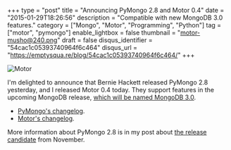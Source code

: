 +++
type = "post"
title = "Announcing PyMongo 2.8 and Motor 0.4"
date = "2015-01-29T18:26:56"
description = "Compatible with new MongoDB 3.0 features."
category = ["Mongo", "Motor", "Programming", "Python"]
tag = ["motor", "pymongo"]
enable_lightbox = false
thumbnail = "motor-musho@240.png"
draft = false
disqus_identifier = "54cac1c05393740964f6c464"
disqus_url = "https://emptysqua.re/blog/54cac1c05393740964f6c464/"
+++

<p><img style="display:block; margin-left:auto; margin-right:auto;" src="motor-musho.png" alt="Motor" title="motor-musho.png" border="0" /></p>
<p>I'm delighted to announce that Bernie Hackett released PyMongo 2.8 yesterday, and I released Motor 0.4 today. They support features in the upcoming MongoDB release, <a href="http://www.mongodb.com/blog/post/renaming-our-upcoming-release-mongodb-30">which will be named MongoDB 3.0</a>.</p>
<ul>
<li><a href="http://api.mongodb.org/python/current/changelog.html">PyMongo's changelog</a>.</li>
<li><a href="http://motor.readthedocs.org/en/stable/changelog.html">Motor's changelog</a>.</li>
</ul>
<p>More information about PyMongo 2.8 is in my post about <a href="/blog/pymongo-2-8-rc0/">the release candidate</a> from November.</p>
